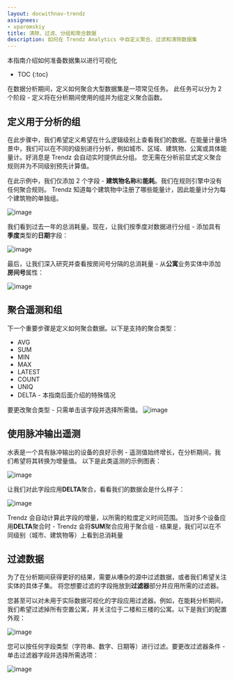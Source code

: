 ```yaml
---
layout: docwithnav-trendz
assignees:
- vparomskiy
title: 清除、过滤、分组和聚合数据
description: 如何在 Trendz Analytics 中自定义聚合、过滤和清除数据集
---
```


本指南介绍如何准备数据集以进行可视化

* TOC
{:toc}

在数据分析期间，定义如何聚合大型数据集是一项常见任务。
此任务可以分为 2 个阶段 - 定义将在分析期间使用的组并为组定义聚合函数。

## 定义用于分析的组
在此步骤中，我们希望定义希望在什么逻辑级别上查看我们的数据。在能量计量场景中，我们可以在不同的级别进行分析，例如城市、区域、建筑物、公寓或具体能量计。好消息是 Trendz 会自动实时提供此分组。
您无需在分析前显式定义聚合规则并为不同级别预先计算值。

在此示例中，我们仅添加 2 个字段 - **建筑物名称**和**能耗**。我们在规则引擎中没有任何聚合规则。
Trendz 知道每个建筑物中注册了哪些能量计，因此能量计分为每个建筑物的单独组。

![image](/images/trendz/data-grouping-simple.png)

我们看到过去一年的总消耗量。现在，让我们按季度对数据进行分组 - 添加具有**季度**类型的**日期**字段：

![image](/images/trendz/data-grouping-quarter.png)

最后，让我们深入研究并查看按房间号分隔的总消耗量 - 从**公寓**业务实体中添加**房间号**属性：

![image](/images/trendz/data-grouping-room.png)


## 聚合遥测和组
下一个重要步骤是定义如何聚合数据。以下是支持的聚合类型：
* AVG
* SUM
* MIN
* MAX
* LATEST
* COUNT
* UNIQ
* DELTA - 本指南后面介绍的特殊情况

要更改聚合类型 - 只需单击该字段并选择所需值。
![image](/images/trendz/field-aggregation.png)


## 使用脉冲输出遥测
水表是一个具有脉冲输出的设备的良好示例 - 遥测值始终增长，在分析期间，我们希望将其转换为增量值。
以下是此类遥测的示例图表：

![image](/images/trendz/pulse-before.png)

让我们对此字段应用**DELTA**聚合，看看我们的数据会是什么样子：

![image](/images/trendz/pulse-after.png)

Trendz 会自动计算此字段的增量，以所需的粒度定义时间范围。
当对多个设备应用**DELTA**聚合时 - Trendz 会将**SUM**聚合应用于聚合组 - 结果是，我们可以在不同级别（城市、建筑物等）上看到总消耗量

## 过滤数据
为了在分析期间获得更好的结果，需要从嘈杂的源中过滤数据，或者我们希望关注实体的具体子集。
将您想要过滤的字段拖放到**过滤器**部分并应用所需的过滤器。

您甚至可以对未用于实际数据可视化的字段应用过滤器。例如，在能耗分析期间，我们希望过滤掉所有空置公寓，并关注位于二楼和三楼的公寓。以下是我们的配置外观：

![image](/images/trendz/filter-example.png)

您可以按任何字段类型（字符串、数字、日期等）进行过滤。要更改过滤器条件 - 单击过滤器字段并选择所需选项：

![image](/images/trendz/filter-dialog.png)